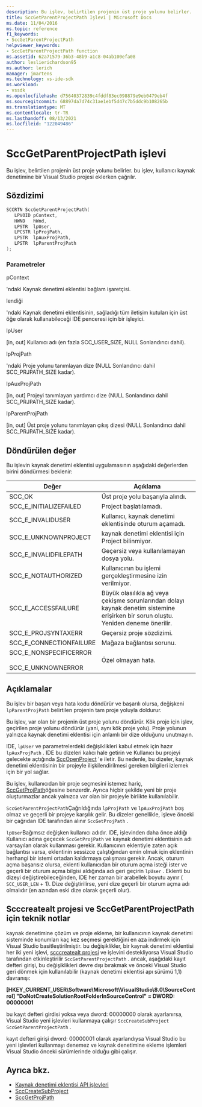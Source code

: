 ```yaml
---
description: Bu işlev, belirtilen projenin üst proje yolunu belirler.
title: SccGetParentProjectPath Işlevi | Microsoft Docs
ms.date: 11/04/2016
ms.topic: reference
f1_keywords:
- SccGetParentProjectPath
helpviewer_keywords:
- SccGetParentProjectPath function
ms.assetid: 62a71579-36b3-48b9-a1c8-04ab100efa08
author: leslierichardson95
ms.author: lerich
manager: jmartens
ms.technology: vs-ide-sdk
ms.workload:
- vssdk
ms.openlocfilehash: d75640372839c4fddf83ec098879e9eb0479eb4f
ms.sourcegitcommit: 68897da7d74c31ae1ebf5d47c7b5ddc9b108265b
ms.translationtype: MT
ms.contentlocale: tr-TR
ms.lasthandoff: 08/13/2021
ms.locfileid: "122049486"
---
```

# <a name="sccgetparentprojectpath-function"></a>SccGetParentProjectPath işlevi
Bu işlev, belirtilen projenin üst proje yolunu belirler. bu işlev, kullanıcı kaynak denetimine bir Visual Studio projesi eklerken çağrılır.

## <a name="syntax"></a>Sözdizimi

```cpp
SCCRTN SccGetParentProjectPath(
   LPVOID pContext,
   HWND   hWnd,
   LPSTR  lpUser,
   LPCSTR lpProjPath,
   LPSTR  lpAuxProjPath,
   LPSTR  lpParentProjPath
);
```

### <a name="parameters"></a>Parametreler
 pContext

'ndaki Kaynak denetimi eklentisi bağlam işaretçisi.

 lendiği

'ndaki Kaynak denetimi eklentisinin, sağladığı tüm iletişim kutuları için üst öğe olarak kullanabileceği IDE penceresi için bir işleyici.

 lpUser

[in, out] Kullanıcı adı (en fazla SCC_USER_SIZE, NULL Sonlandırıcı dahil).

 lpProjPath

'ndaki Proje yolunu tanımlayan dize (NULL Sonlandırıcı dahil SCC_PRJPATH_SIZE kadar).

 lpAuxProjPath

[in, out] Projeyi tanımlayan yardımcı dize (NULL Sonlandırıcı dahil SCC_PRJPATH_SIZE kadar).

 lpParentProjPath

[in, out] Üst proje yolunu tanımlayan çıkış dizesi (NULL Sonlandırıcı dahil SCC_PRJPATH_SIZE kadar).

## <a name="return-value"></a>Döndürülen değer
 Bu işlevin kaynak denetimi eklentisi uygulamasının aşağıdaki değerlerden birini döndürmesi beklenir:

|Değer|Açıklama|
|-----------|-----------------|
|SCC_OK|Üst proje yolu başarıyla alındı.|
|SCC_E_INITIALIZEFAILED|Project başlatılamadı.|
|SCC_E_INVALIDUSER|Kullanıcı, kaynak denetimi eklentisinde oturum açamadı.|
|SCC_E_UNKNOWNPROJECT|kaynak denetimi eklentisi için Project bilinmiyor.|
|SCC_E_INVALIDFILEPATH|Geçersiz veya kullanılamayan dosya yolu.|
|SCC_E_NOTAUTHORIZED|Kullanıcının bu işlemi gerçekleştirmesine izin verilmiyor.|
|SCC_E_ACCESSFAILURE|Büyük olasılıkla ağ veya çekişme sorunlarından dolayı kaynak denetim sistemine erişirken bir sorun oluştu. Yeniden deneme önerilir.|
|SCC_E_PROJSYNTAXERR|Geçersiz proje sözdizimi.|
|SCC_E_CONNECTIONFAILURE|Mağaza bağlantısı sorunu.|
|SCC_E_NONSPECIFICERROR<br /><br /> SCC_E_UNKNOWNERROR|Özel olmayan hata.|

## <a name="remarks"></a>Açıklamalar
 Bu işlev bir başarı veya hata kodu döndürür ve başarılı olursa, değişkeni `lpParentProjPath` belirtilen projenin tam proje yoluyla doldurur.

 Bu işlev, var olan bir projenin üst proje yolunu döndürür. Kök proje için işlev, geçirilen proje yolunu döndürür (yani, aynı kök proje yolu). Proje yolunun yalnızca kaynak denetimi eklentisi için anlamlı bir dize olduğunu unutmayın.

 IDE, `lpUser` ve parametrelerdeki değişiklikleri kabul etmek için hazır `lpAuxProjPath` . IDE bu dizeleri kalıcı hale getirin ve Kullanıcı bu projeyi gelecekte açtığında [SccOpenProject](../extensibility/sccopenproject-function.md) 'e iletir. Bu nedenle, bu dizeler, kaynak denetimi eklentisinin bir projeyle ilişkilendirilmesi gereken bilgileri izlemek için bir yol sağlar.

 Bu işlev, kullanıcıdan bir proje seçmesini istemez hariç, [SccGetProjPath](../extensibility/sccgetprojpath-function.md)öğesine benzerdir. Ayrıca hiçbir şekilde yeni bir proje oluşturmazlar ancak yalnızca var olan bir projeyle birlikte kullanılabilir.

 `SccGetParentProjectPath`Çağrıldığında `lpProjPath` ve `lpAuxProjPath` boş olmaz ve geçerli bir projeye karşılık gelir. Bu dizeler genellikle, işleve önceki bir çağrıdan IDE tarafından alınır `SccGetProjPath` .

 `lpUser`Bağımsız değişken kullanıcı adıdır. IDE, işlevinden daha önce aldığı Kullanıcı adına geçecek `SccGetProjPath` ve kaynak denetimi eklentisinin adı varsayılan olarak kullanması gerekir. Kullanıcının eklentiyle zaten açık bağlantısı varsa, eklentinin sessizce çalıştığından emin olmak için eklentinin herhangi bir istemi ortadan kaldırmaya çalışması gerekir. Ancak, oturum açma başarısız olursa, eklenti kullanıcıdan bir oturum açma isteği ister ve geçerli bir oturum açma bilgisi aldığında adı geri geçirin `lpUser` . Eklenti bu dizeyi değiştirebileceğinden, IDE her zaman bir arabellek boyutu ayırır ( `SCC_USER_LEN` + 1). Dize değiştirilirse, yeni dize geçerli bir oturum açma adı olmalıdır (en azından eski dize olarak geçerli olur).

## <a name="technical-notes-for-scccreatesubproject-and-sccgetparentprojectpath"></a>Scccreatealt projesi ve SccGetParentProjectPath için teknik notlar
 kaynak denetimine çözüm ve proje ekleme, bir kullanıcının kaynak denetimi sisteminde konumları kaç kez seçmesi gerektiğini en aza indirmek için Visual Studio basitleştirilmiştir. bu değişiklikler, bir kaynak denetimi eklentisi her iki yeni işlevi, [scccreatealt projesi](../extensibility/scccreatesubproject-function.md) ve işlevini destekliyorsa Visual Studio tarafından etkinleştirilir `SccGetParentProjectPath` . ancak, aşağıdaki kayıt defteri girişi, bu değişiklikleri devre dışı bırakmak ve önceki Visual Studio geri dönmek için kullanılabilir (kaynak denetimi eklentisi apı sürümü 1,1) davranışı:

 **[HKEY_CURRENT_USER\Software\Microsoft\VisualStudio\8.0\SourceControl] "DoNotCreateSolutionRootFolderInSourceControl" = DWORD: 00000001**

 bu kayıt defteri girdisi yoksa veya dword: 00000000 olarak ayarlanırsa, Visual Studio yeni işlevleri kullanmaya çalışır `SccCreateSubProject` `SccGetParentProjectPath` .

 kayıt defteri girişi dword: 00000001 olarak ayarlandıysa Visual Studio bu yeni işlevleri kullanmayı denemez ve kaynak denetimine ekleme işlemleri Visual Studio önceki sürümlerinde olduğu gibi çalışır.

## <a name="see-also"></a>Ayrıca bkz.
- [Kaynak denetimi eklentisi API işlevleri](../extensibility/source-control-plug-in-api-functions.md)
- [SccCreateSubProject](../extensibility/scccreatesubproject-function.md)
- [SccGetProjPath](../extensibility/sccgetprojpath-function.md)
